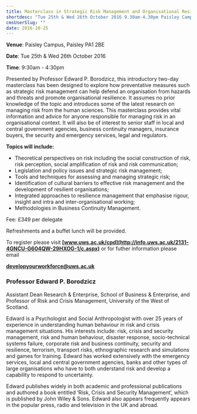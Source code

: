 ```yaml
---
title: Masterclass in Strategic Risk Management and Organisational Resilience
shortdesc: "Tue 25th & Wed 26th October 2016 9.30am-4.30pm Paisley Campus, Paisley PA1 2BE"
cmsUserSlug: ""
date: 2016-10-25 
---
```


**Venue**: Paisley Campus, Paisley PA1 2BE

**Date**: Tue 25th &amp; Wed 26th October 2016

**Time**: 9:30am - 4:30pm

Presented by Professor Edward P. Borodzicz, this introductory two-day masterclass has been designed to explore how preventative measures such as strategic risk management can help defend an organisation from hazards and threats and promote organisational resilience. It assumes no prior knowledge of the topic and introduces some of the latest research on managing risk from the human sciences. This masterclass provides vital information and advice for anyone responsible for managing risk in an organisational context. It will also be of interest to senior staff in local and central government agencies, business continuity managers, insurance buyers, the security and emergency services, legal and regulators.

 **Topics will include:**

* Theoretical perspectives on risk including the social construction of risk, risk perception, social amplification of risk and risk communication;
* Legislation and policy issues and strategic risk management;
* Tools and techniques for assessing and managing strategic risk;
* Identification of cultural barriers to effective risk management and the development of resilient organisations;
* Integrated approaches to resilience management that emphasise rigour, insight and intra and inter-organisational working;
* Methodologies in Business Continuity Management.

 Fee: £349 per delegate

Refreshments and a buffet lunch will be provided.

 To register please visit **[www.uws.ac.uk/cpd](http://info.uws.ac.uk/2131-4GNCU-G604QW-29HXOG-1/c.aspx)** or for futher information please email

**[developyourworkforce@uws.ac.uk](mailto:developyourworkforce@uws.ac.uk)**

### Professor Edward P. Borodzicz

Assistant Dean Research &amp; Enterprise, School of Business &amp; Enterprise, and Professor of Risk and Crisis Management, University of the West of Scotland.

 Edward is a Psychologist and Social Anthropologist with over 25 years of experience in understanding human behaviour in risk and crisis management situations. His interests include: risk, crisis and security management, risk and human behaviour, disaster response, socio-technical systems failure, corporate risk and business continuity, security and resilience, terrorism, transport risks, ethnographic research and simulations and games for training. Edward has worked extensively with the emergency services, local and central government agencies, banks and other types of large organisations who have to both understand risk and develop a capability to respond to uncertainty.  

 Edward publishes widely in both academic and professional publications and authored a book entitled ‘Risk, Crisis and Security Management’, which is published by John Wiley &amp; Sons. Edward also appears frequently appears in the popular press, radio and television in the UK and abroad.

  
  



  
  
